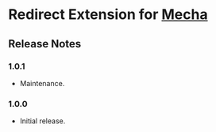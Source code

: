 Redirect Extension for [Mecha](https://github.com/mecha-cms/mecha)
==================================================================

Release Notes
-------------

### 1.0.1

 - Maintenance.

### 1.0.0

 - Initial release.